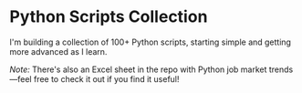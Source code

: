 # Python Scripts Collection

I'm building a collection of 100+ Python scripts, starting simple and getting more advanced as I learn. 

*Note:* There's also an Excel sheet in the repo with Python job market trends—feel free to check it out if you find it useful!
